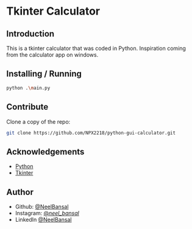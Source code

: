# Tkinter Calculator

## Introduction

This is a tkinter calculator that was coded in Python. Inspiration coming from the calculator app on windows.

## Installing / Running

```bash
python .\main.py
```

## Contribute

Clone a copy of the repo:

```bash
git clone https://github.com/NPX2218/python-gui-calculator.git
```

## Acknowledgements

- [Python](https://www.python.org/)
- [Tkinter](https://docs.python.org/3/library/tkinter.html)

## Author

- Github: [@NeelBansal](https://www.github.com/NPX2218.github.io)
- Instagram: [@_neel_bansal_](https://www.instagram.com/_neel_bansal_/)
- LinkedIn [@NeelBansal](https://www.linkedin.com/in/neel-bansal-1ba81b245/)
